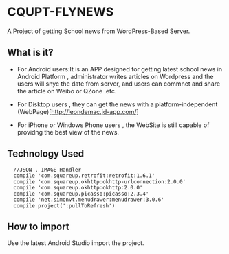 CQUPT-FLYNEWS
=============

A Project of getting School news from WordPress-Based Server.

What is it?
-------------
* For Android users:It is an APP designed for getting latest school news in Android Platform , administrator writes articles on Wordpress and the users will snyc the date from server, and users can commnet and share the article on Weibo or QZone .etc.

* For Disktop users , they can get the news with a platform-independent (WebPage)[http://leondemac.jd-app.com/]

* For iPhone or Windows Phone users , the WebSite is still capable of providng the best view of the news.

Technology Used
-------------

  
      //JSON , IMAGE Handler
      compile 'com.squareup.retrofit:retrofit:1.6.1'
      compile 'com.squareup.okhttp:okhttp-urlconnection:2.0.0'
      compile 'com.squareup.okhttp:okhttp:2.0.0'
      compile 'com.squareup.picasso:picasso:2.3.4'
      compile 'net.simonvt.menudrawer:menudrawer:3.0.6'
      compile project(':pullToRefresh')


How to import
-------------
Use the latest Android Studio import the project.

